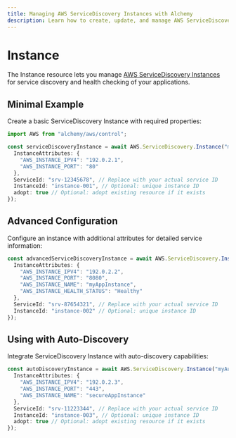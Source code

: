 ```yaml
---
title: Managing AWS ServiceDiscovery Instances with Alchemy
description: Learn how to create, update, and manage AWS ServiceDiscovery Instances using Alchemy Cloud Control.
---
```


# Instance

The Instance resource lets you manage [AWS ServiceDiscovery Instances](https://docs.aws.amazon.com/servicediscovery/latest/userguide/) for service discovery and health checking of your applications.

## Minimal Example

Create a basic ServiceDiscovery Instance with required properties:

```ts
import AWS from "alchemy/aws/control";

const serviceDiscoveryInstance = await AWS.ServiceDiscovery.Instance("myServiceDiscoveryInstance", {
  InstanceAttributes: {
    "AWS_INSTANCE_IPV4": "192.0.2.1",
    "AWS_INSTANCE_PORT": "80"
  },
  ServiceId: "srv-12345678", // Replace with your actual service ID
  InstanceId: "instance-001", // Optional: unique instance ID
  adopt: true // Optional: adopt existing resource if it exists
});
```

## Advanced Configuration

Configure an instance with additional attributes for detailed service information:

```ts
const advancedServiceDiscoveryInstance = await AWS.ServiceDiscovery.Instance("myAdvancedServiceDiscoveryInstance", {
  InstanceAttributes: {
    "AWS_INSTANCE_IPV4": "192.0.2.2",
    "AWS_INSTANCE_PORT": "8080",
    "AWS_INSTANCE_NAME": "myAppInstance",
    "AWS_INSTANCE_HEALTH_STATUS": "Healthy"
  },
  ServiceId: "srv-87654321", // Replace with your actual service ID
  InstanceId: "instance-002" // Optional: unique instance ID
});
```

## Using with Auto-Discovery

Integrate ServiceDiscovery Instance with auto-discovery capabilities:

```ts
const autoDiscoveryInstance = await AWS.ServiceDiscovery.Instance("myAutoDiscoveryInstance", {
  InstanceAttributes: {
    "AWS_INSTANCE_IPV4": "192.0.2.3",
    "AWS_INSTANCE_PORT": "443",
    "AWS_INSTANCE_NAME": "secureAppInstance"
  },
  ServiceId: "srv-11223344", // Replace with your actual service ID
  InstanceId: "instance-003", // Optional: unique instance ID
  adopt: true // Optional: adopt existing resource if it exists
});
```